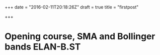 +++
date = "2016-02-11T20:18:26Z"
draft = true
title = "firstpost"

+++
<div class="container"><h1>Opening course, SMA and Bollinger bands
 ELAN-B.ST </h1> <!-- AnnotationChart generated in R 3.2.3 by googleVis 0.5.10 package -->
<!-- Sat Feb 06 15:09:46 2016 -->


<!-- jsHeader -->
<script type="text/javascript">
 
// jsData 
function gvisDataAnnotationChartID1f2c5f7e56ce () {
var data = new google.visualization.DataTable();
var datajson =
[
 [
 new Date(2015,10,17),
58.25,
null,
null,
null,
null,
null,
null 
],
[
 new Date(2015,10,18),
60.25,
null,
null,
null,
null,
null,
null 
],
[
 new Date(2015,10,19),
61.5,
null,
null,
null,
null,
null,
null 
],
[
 new Date(2015,10,20),
61,
null,
null,
null,
null,
null,
null 
],
[
 new Date(2015,10,23),
62,
null,
null,
61.25,
null,
null,
null 
],
[
 new Date(2015,10,24),
60,
null,
null,
60.83333333,
null,
null,
null 
],
[
 new Date(2015,10,25),
60.25,
null,
null,
61.22222222,
null,
null,
null 
],
[
 new Date(2015,10,26),
61,
null,
null,
61.06481481,
null,
null,
null 
],
[
 new Date(2015,10,27),
60,
null,
null,
60.87654321,
null,
null,
null 
],
[
 new Date(2015,10,30),
60.5,
61.025,
null,
60.83436214,
null,
null,
null 
],
[
 new Date(2015,11,1),
61.5,
61.11136364,
null,
61.05624143,
null,
null,
null 
],
[
 new Date(2015,11,2),
62,
62.00020661,
null,
62.70416095,
null,
null,
null 
],
[
 new Date(2015,11,3),
66,
62.9547145,
null,
64.21944063,
null,
null,
null 
],
[
 new Date(2015,11,4),
67.25,
63.64476641,
null,
65.06296042,
null,
null,
null 
],
[
 new Date(2015,11,7),
66.75,
64.25480888,
null,
65.70864028,
null,
null,
null 
],
[
 new Date(2015,11,8),
67,
64.39029817,
null,
65.47242685,
null,
null,
null 
],
[
 new Date(2015,11,9),
65.25,
64.86478942,
null,
65.9816179,
null,
null,
null 
],
[
 new Date(2015,11,10),
67,
65.25300952,
null,
66.3210786,
null,
null,
null 
],
[
 new Date(2015,11,11),
67,
65.29791688,
null,
66.04738573,
null,
null,
null 
],
[
 new Date(2015,11,14),
66,
65.33465927,
null,
65.86492382,
57.97272536,
63.225,
68.47727464 
],
[
 new Date(2015,11,15),
65.5,
65.95563031,
null,
66.82661588,
58.22987952,
63.5875,
68.94512048 
],
[
 new Date(2015,11,16),
68.75,
66.46369753,
null,
67.46774392,
58.32428908,
63.92916667,
69.53404425 
],
[
 new Date(2015,11,17),
68,
66.92484343,
null,
67.97849595,
58.55216804,
64.31666667,
70.0811653 
],
[
 new Date(2015,11,18),
68.75,
67.02941735,
null,
67.8189973,
58.91015048,
64.64166667,
70.37318285 
],
[
 new Date(2015,11,21),
67.5,
67.11497783,
null,
67.71266487,
59.22992817,
64.92916667,
70.62840516 
],
[
 new Date(2015,11,22),
67.5,
66.77589095,
null,
66.89177658,
60.06780331,
65.2375,
70.40719669 
],
[
 new Date(2015,11,23),
65.25,
66.68027442,
null,
66.67785105,
60.54866607,
65.4625,
70.37633393 
],
[
 new Date(2015,11,24),
66.25,
66.60204271,
null,
66.53523403,
61.23001709,
65.72083333,
70.21164958 
],
[
 new Date(2015,11,25),
66.25,
66.53803494,
null,
66.44015602,
62.20815059,
66.00833333,
69.80851608 
],
[
 new Date(2015,11,28),
66,
66.62202859,
64.70833333,
66.62677068,
63.51727117,
66.34583333,
69.17439549 
],
[
 new Date(2015,11,29),
68,
66.87256884,
64.92069892,
67.08451379,
64.9027585,
66.65416667,
68.40557483 
],
[
 new Date(2015,11,30),
68,
67.16846542,
65.15162157,
67.55634253,
64.92886772,
66.75833333,
68.58779895 
],
[
 new Date(2015,11,31),
68.5,
67.41056261,
65.36764599,
67.87089502,
64.88342124,
66.85833333,
68.83324543 
],
[
 new Date(2016,0,1),
68.5,
67.60864214,
65.56973334,
68.08059668,
64.90396966,
66.975,
69.04603034 
],
[
 new Date(2016,0,4),
67,
67.40707084,
65.62975055,
67.55373112,
64.91733882,
66.98333333,
69.04932785 
],
[
 new Date(2016,0,5),
66.75,
67.19669432,
65.66976664,
67.11915408,
65.00354739,
67.00833333,
69.01311927 
],
[
 new Date(2016,0,6),
66.25,
67.02456808,
65.70720105,
66.82943605,
65.01439326,
67.0125,
69.01060674 
],
[
 new Date(2016,0,7),
65,
66.83828298,
65.72609131,
66.55295737,
64.52576303,
66.89166667,
69.2575703 
],
[
 new Date(2016,0,8),
64.75,
66.64041335,
65.7276338,
66.28530491,
64.37305094,
66.84583333,
69.31861573 
],
[
 new Date(2016,0,11),
65.75,
66.34215637,
65.68068969,
65.85686994,
64.30953541,
66.82916667,
69.34879792 
],
[
 new Date(2016,0,12),
65,
66.09812794,
65.63677422,
65.57124663,
64.068158,
66.70416667,
69.34017533 
],
[
 new Date(2016,0,13),
65,
66.0802865,
65.66020814,
65.71416442,
63.99584677,
66.57916667,
69.16248656 
],
[
 new Date(2016,0,14),
64.5,
65.65659804,
65.53696891,
65.05944295,
63.6472527,
66.3375,
69.0277473 
],
[
 new Date(2016,0,15),
63.75,
64.8553984,
65.26039027,
63.78962863,
62.76014256,
66.04583333,
69.33152411 
],
[
 new Date(2016,0,18),
59,
64.47259869,
65.09842961,
63.44308575,
62.05251958,
65.75833333,
69.46414708 
],
[
 new Date(2016,0,19),
67.5,
64.65939893,
65.12433737,
64.12872384,
62.05251958,
65.75833333,
69.46414708 
],
[
 new Date(2016,0,20),
65.5,
64.26678094,
64.95502529,
63.58581589,
61.7976496,
65.625,
69.4523504 
],
[
 new Date(2016,0,21),
63.75,
64.49100259,
64.99018494,
64.22387726,
61.69133488,
65.5375,
69.38366512 
],
[
 new Date(2016,0,22),
66.25,
65.03809303,
65.1521085,
65.31591817,
61.68007296,
65.5875,
69.49492704 
],
[
 new Date(2016,0,25),
68.5,
65.75843975,
65.40035956,
66.54394545,
61.5388591,
65.68333333,
69.82780757 
],
[
 new Date(2016,0,26),
69,
66.25690525,
65.60033636,
67.19596363,
61.51772194,
65.70416667,
69.89061139 
],
[
 new Date(2016,0,27),
69.5,
67.43746793,
66.06160499,
69.04730909,
60.96726621,
65.90416667,
70.84106712 
],
[
 new Date(2016,0,28),
73.5,
68.26701922,
66.44472724,
70.03153939,
60.52941792,
66.09166667,
71.65391541 
],
[
 new Date(2016,0,29),
72.25,
69.17301572,
66.8837771,
71.10435959,
60.04825744,
66.32083333,
72.59340923 
],
[
 new Date(2016,1,1),
74,
70.09610377,
67.35901729,
72.1529064,
59.4911663,
66.70833333,
73.92550037 
],
[
 new Date(2016,1,2),
74.5,
71.07863036,
67.88424198,
73.26860426,
59.1005731,
67.15833333,
75.21609357 
],
[
 new Date(2016,1,3),
75.5,
71.70069757,
68.31106508,
73.67906951,
58.93665463,
67.5625,
76.18834537 
],
[
 new Date(2016,1,4),
76.5,
71.89147983,
68.59744797,
73.36937967,
59.18697035,
68.0375,
76.88802965 
],
[
 new Date(2016,1,5),
73.5,
72.45666531,
69.01051585,
73.91291978,
59.39463461,
68.48333333,
77.57203205 
] 
];
data.addColumn('date','Date');
data.addColumn('number','O');
data.addColumn('number','10');
data.addColumn('number','30');
data.addColumn('number','5');
data.addColumn('number','dn');
data.addColumn('number','ma');
data.addColumn('number','up');
data.addRows(datajson);
return(data);
}
 
// jsDrawChart
function drawChartAnnotationChartID1f2c5f7e56ce() {
var data = gvisDataAnnotationChartID1f2c5f7e56ce();
var options = {};
options["height"] = "400";
options["displayLegendDots"] = "TRUE";
options["legendPosition"] = "newRow";
options["fill"] =     15;
options["displayRangeSelector"] = "TRUE";
options["allowRedraw"] = "TRUE";
options["scaleType"] = "allmaximized";
options["colors"] = ['black','blue','red','chartreuse','orange','brown', 'green','turquoise'];


    var chart = new google.visualization.AnnotationChart(
    document.getElementById('AnnotationChartID1f2c5f7e56ce')
    );
    chart.draw(data,options);
    

}
  
 
// jsDisplayChart
(function() {
var pkgs = window.__gvisPackages = window.__gvisPackages || [];
var callbacks = window.__gvisCallbacks = window.__gvisCallbacks || [];
var chartid = "annotationchart";
  
// Manually see if chartid is in pkgs (not all browsers support Array.indexOf)
var i, newPackage = true;
for (i = 0; newPackage && i < pkgs.length; i++) {
if (pkgs[i] === chartid)
newPackage = false;
}
if (newPackage)
  pkgs.push(chartid);
  
// Add the drawChart function to the global list of callbacks
callbacks.push(drawChartAnnotationChartID1f2c5f7e56ce);
})();
function displayChartAnnotationChartID1f2c5f7e56ce() {
  var pkgs = window.__gvisPackages = window.__gvisPackages || [];
  var callbacks = window.__gvisCallbacks = window.__gvisCallbacks || [];
  window.clearTimeout(window.__gvisLoad);
  // The timeout is set to 100 because otherwise the container div we are
  // targeting might not be part of the document yet
  window.__gvisLoad = setTimeout(function() {
  var pkgCount = pkgs.length;
  google.load("visualization", "1", { packages:pkgs, callback: function() {
  if (pkgCount != pkgs.length) {
  // Race condition where another setTimeout call snuck in after us; if
  // that call added a package, we must not shift its callback
  return;
}
while (callbacks.length > 0)
callbacks.shift()();
} });
}, 100);
}
 
// jsFooter
</script>
 
<!-- jsChart -->  
<script type="text/javascript" src="https://www.google.com/jsapi?callback=displayChartAnnotationChartID1f2c5f7e56ce"></script>
</div>
